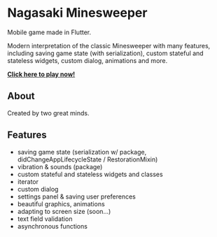 # Nagasaki Minesweeper

Mobile game made in Flutter. 

Modern interpretation of the classic Minesweeper with many features, including saving game state (with serialization), custom stateful and stateless widgets, custom dialog, animations and more.

[**Click here to play now!**](https://spicy-nachos.github.io/nagasaki/)

## About

Created by two great minds.

## Features

- saving game state (serialization w/ package,  didChangeAppLifecycleState / RestorationMixin)
- vibration & sounds (package)
- custom stateful and stateless widgets and classes
- iterator
- custom dialog
- settings panel & saving user preferences
- beautiful graphics, animations
- adapting to screen size (soon...)
- text field validation
- asynchronous functions
